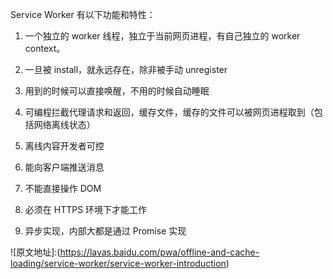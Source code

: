 Service Worker 有以下功能和特性：

1. 一个独立的 worker 线程，独立于当前网页进程，有自己独立的 worker context。

2. 一旦被 install，就永远存在，除非被手动 unregister

3. 用到的时候可以直接唤醒，不用的时候自动睡眠

4. 可编程拦截代理请求和返回，缓存文件，缓存的文件可以被网页进程取到（包括网络离线状态）

5. 离线内容开发者可控

6. 能向客户端推送消息

7. 不能直接操作 DOM

8. 必须在 HTTPS 环境下才能工作

9. 异步实现，内部大都是通过 Promise 实现

![原文地址]:(https://lavas.baidu.com/pwa/offline-and-cache-loading/service-worker/service-worker-introduction)
